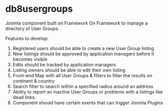 db8usergroups
=============

Joomla component built on Framework On Framework to manage a directory of User Groups.


Features to develop:

1. Registered users should be able to create a new User Group listing
2. New listings should be approved by application managers before it becomes visible
3. Edits should be tracked by application managers
4. Listing owners should be able to edit their own listing
5. Front-end Map with all User Groups & filters to filter the results on continent & country
6. Search filter to search within a specified radius around an address
7. Ability to report an inactive User Groups or problems with a listings like dead links.
8. Component should have certain events that can trigger Joomla Plugins




